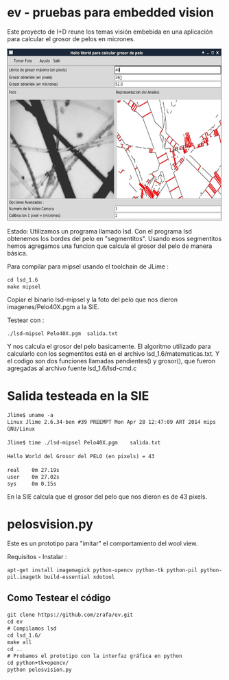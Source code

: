 ev - pruebas para embedded vision
=================================

Este proyecto de I+D reune los temas visión embebida en una aplicación 
para calcular el grosor de pelos en micrones.


<img src="https://raw.githubusercontent.com/zrafa/ev/master/con-camara-y-pelos.jpg" alt="simm ram and atmega328p" width="500" height="400">


Estado: Utilizamos un programa llamado lsd. Con el programa lsd obtenemos los bordes del pelo en "segmentitos".
Usando esos segmentitos hemos agregamos una funcion que calcula el grosor del pelo de manera básica.

Para compilar para mipsel usando el toolchain de JLime :

```
cd lsd_1.6
make mipsel
```

Copiar el binario lsd-mipsel y la foto del pelo que nos dieron imagenes/Pelo40X.pgm a la SIE.

Testear con :

```
./lsd-mipsel Pelo40X.pgm  salida.txt
```

Y nos calcula el grosor del pelo basicamente.
El algoritmo utilizado para calcularlo con los segmentitos está en el archivo lsd_1.6/matematicas.txt. Y el codigo son dos funciones llamadas pendientes() y grosor(), que fueron agregadas al archivo fuente lsd_1.6/lsd-cmd.c 


Salida testeada en la SIE
=========================

```
Jlime$ uname -a
Linux Jlime 2.6.34-ben #39 PREEMPT Mon Apr 28 12:47:09 ART 2014 mips GNU/Linux

Jlime$ time ./lsd-mipsel Pelo40X.pgm    salida.txt

Hello World del Grosor del PELO (en pixels) = 43

real    0m 27.19s
user    0m 27.02s
sys     0m 0.15s
```


En la SIE calcula que el grosor del pelo que nos dieron es de 43 pixels.

pelosvision.py
==============

Este es un prototipo para "imitar" el comportamiento del wool view.

Requisitos - Instalar :
```
apt-get install imagemagick python-opencv python-tk python-pil python-pil.imagetk build-essential xdotool
```

Como Testear el código
----------------------

```
git clone https://github.com/zrafa/ev.git
cd ev
# Compilamos lsd
cd lsd_1.6/
make all
cd ..
# Probamos el prototipo con la interfaz gráfica en python
cd python+tk+opencv/
python pelosvision.py


```



